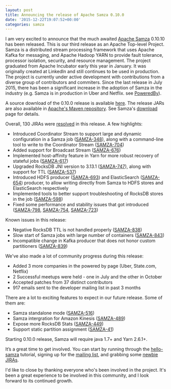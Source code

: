 ```yaml
---
layout: post
title: Announcing the release of Apache Samza 0.10.0
date: '2015-12-22T19:07:52+00:00'
categories: samza
---
```

<p>I am very excited to announce that the much awaited <a href="http://samza.apache.org/">Apache Samza</a> 0.10.10 has been released. This is our third release as an Apache Top-level Project. Samza is a distributed stream processing framework that uses Apache Kafka for messaging, and Apache Hadoop YARN to provide fault tolerance, processor isolation, security, and resource management. The project graduated from Apache Incubator early this year in January. It was originally created at LinkedIn and still continues to be used in production. The project is currently under active development with contributions from a diverse group of contributors and commiters. Since the last release in July 2015, there has been a significant increase in the adoption of Samza in the industry (e.g. Samza is in production in Uber and Netflix. see <a href="https://cwiki.apache.org/confluence/display/SAMZA/Powered+By">PoweredBy</a>).</p>

<p>A source download of the 0.10.0 release is available <a href="http://www.apache.org/dyn/closer.cgi/samza/0.10.0">here</a>. The release JARs are also available in <a href="https://repository.apache.org/content/groups/public/org/apache/samza/">Apache's Maven repository</a>. See Samza's <a href="http://samza.apache.org/startup/download/">download</a> page for details.</p>

<p>Overall, 130 JIRAs were <a href="https://issues.apache.org/jira/issues/?jql=project%20%3D%20SAMZA%20AND%20fixVersion%20%3D%200.10.0%20ORDER%20BY%20updated%20DESC">resolved</a> in this release. A few highlights:</p>

<ul>
<li>Introduced Coordinator Stream to support large and dynamic configuration in a Samza job (<a href="https://issues.apache.org/jira/browse/SAMZA-348">SAMZA-348</a>), along with a command-line tool to write to the Coordinator Stream (<a href="https://issues.apache.org/jira/browse/SAMZA-704">SAMZA-704</a>)
</li>
<li>Added support for Broadcast Stream (<a href="https://issues.apache.org/jira/browse/SAMZA-676">SAMZA-676</a>)
</li>
<li>Implemented host-affinity feature in Yarn for more robust recovery of stateful jobs (<a href="https://issues.apache.org/jira/browse/SAMZA-617">SAMZA-617</a>)
</li>
<li>Upgraded RocksDB JNI version to 3.13.1 (<a href="https://issues.apache.org/jira/browse/SAMZA-747">SAMZA-747</a>), along with support for TTL (<a href="https://issues.apache.org/jira/browse/SAMZA-537">SAMZA-537</a>)
</li>
<li>Introduced HDFS producer (<a href="https://issues.apache.org/jira/browse/SAMZA-693">SAMZA-693</a>) and ElasticSearch (<a href="https://issues.apache.org/jira/browse/SAMZA-654">SAMZA-654</a>) producer, to allow writing directly from Samza to HDFS stores and ElasticSearch respectively
</li>
<li>Implemented tools to better support troubleshooting of RocksDB stores in the job (<a href="https://issues.apache.org/jira/browse/SAMZA-598">SAMZA-598</a>)
</li>
<li>Fixed some performance and stability issues that got introduced (<a href="https://issues.apache.org/jira/browse/SAMZA-798">SAMZA-798</a>, <a href="https://issues.apache.org/jira/browse/SAMZA-754">SAMZA-754</a>, <a href="https://issues.apache.org/jira/browse/SAMZA-723">SAMZA-723</a>)
</li>
</ul>

<p>Known issues in this release:</p>

<ul>
<li>Negative RocksDB TTL is not handled properly (<a href="https://issues.apache.org/jira/browse/SAMZA-838">SAMZA-838</a>)
</li>
<li>Slow start of Samza jobs with large number of containers (<a href="https://issues.apache.org/jira/browse/SAMZA-843">SAMZA-843</a>)
</li>
<li>Incompatible change in Kafka producer that does not honor custom partitioners (<a href="https://issues.apache.org/jira/browse/SAMZA-839">SAMZA-839</a>)
</li>
</ul>

<p>We've also made a lot of community progress during this release:</p>

<ul>
<li>Added 3 more companies in the powered by page (Uber, State.com, Netflix)
</li>
<li>2 Successful meetups were held - one in July and the other in October
</li>
<li>Accepted patches from 37 distinct contributors
</li>
<li>917 emails sent to the developer mailing list in past 3 months
</li>
</ul>


<p>There are a lot to exciting features to expect in our future release. Some of them are:</p>

<ul>
<li>Samza standalone mode (<a href="https://issues.apache.org/jira/browse/SAMZA-516">SAMZA-516</a>)
</li>
<li>Samza intergration for Amazon Kinesis (<a href="https://issues.apache.org/jira/browse/SAMZA-489">SAMZA-489</a>)
</li>
<li>Expose more RocksDB Stats (<a href="https://issues.apache.org/jira/browse/SAMZA-449">SAMZA-449</a>)
</li>
<li>Support static partition assignment (<a href="https://issues.apache.org/jira/browse/SAMZA-41">SAMZA-41</a>)
</li>
</ul>

<p>Starting 0.10.0 release, Samza will require java 1.7+ and Yarn 2.6.1+.</p>

<p>It’s a great time to get involved. You can start by running through the <a href="http://samza.apache.org/startup/hello-samza/0.10/">hello-samza</a> tutorial, signing up for the <a href="http://samza.apache.org/community/mailing-lists.html">mailing list</a>, and grabbing some <a href="https://issues.apache.org/jira/issues/?jql=project%20%3D%20SAMZA%20AND%20labels%20%3D%20newbie%20AND%20status%20%3D%20Open">newbie JIRAs</a>.</p>

<p>I'd like to close by thanking everyone who's been involved in the project. It's been a great experience to be involved in this community, and I look forward to its continued growth.</p>
